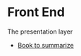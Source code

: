 # Front End
The presentation layer

 - [Book to summarize](https://frontendmasters.com/books/front-end-handbook/2019/#1.2)

<!--stackedit_data:
eyJoaXN0b3J5IjpbMTcxNDM1NjY2MywtMTM5MzQ3MTQyMV19
-->
